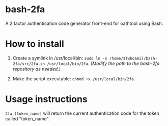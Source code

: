 # bash-2fa
A 2 factor authentication code generator front-end for oathtool using Bash.

# How to install
1. Create a symlink in /usr/local/bin: `sudo ln -s /home/$(whoami)/bash-2fa/src/2fa.sh /usr/local/bin/2fa`.
<i>(Modify the path to the bash-2fa repository as needed.)</i>

2. Make the script executable: `chmod +x /usr/local/bin/2fa`.

# Usage instructions

`2fa [token_name]` will return the current authentication code for the token called "token_name".

